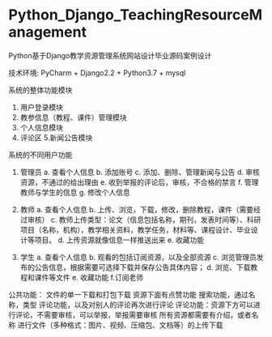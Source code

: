 # Python_Django_TeachingResourceManagement
Python基于Django教学资源管理系统网站设计毕业源码案例设计

技术环境: PyCharm + Django2.2 + Python3.7 + mysql

系统的整体功能模块
1. 用户登录模块
2. 教参信息（教程、课件）管理模块 
3. 个人信息模块
4. 评论区
5.新闻公告模块

系统的不同用户功能
1. 管理员
a. 查看个人信息
b. 添加账号
c. 添加、删除、管理新闻与公告
d. 审核资源，不通过的给出理由
e. 收到举报的评论后，审核，不合格的禁言
f. 管理教师与学生的信息
g. 修改个人信息

2. 教师
a. 查看个人信息
b. 上传、浏览，下载，修改，删除教程，课件（需要经过审核）
c. 教师上传类型：论文（信息包括名称，期刊，发表时间等）、科研项目（名称，机构），教学相关资料，教学任务，材料等、课程设计、毕业设计等项目。
d. 上传资源就像信息一样推送出来
e. 收藏功能

3. 学生
a. 查看个人信息
b. 观看的包括订阅资源，以及全部资源
c. 浏览管理员发布的公告信息，根据需要可选择下载并保存公告具体内容；
d. 浏览、下载教程和课件等文件
e. 收藏功能
f.订阅老师

公共功能：
文件的单一下载和打包下载
资源下面有点赞功能
搜索功能，通过名称，类型
评论功能，以及对别人的评论再次进行评论
评论功能：资源下方可以进行评论，不需要审核，可以举报，举报需要审核
所有资源都需要有介绍，或者名称
进行文件（多种格式：图片、视频、压缩包、文档等）的上传下载
